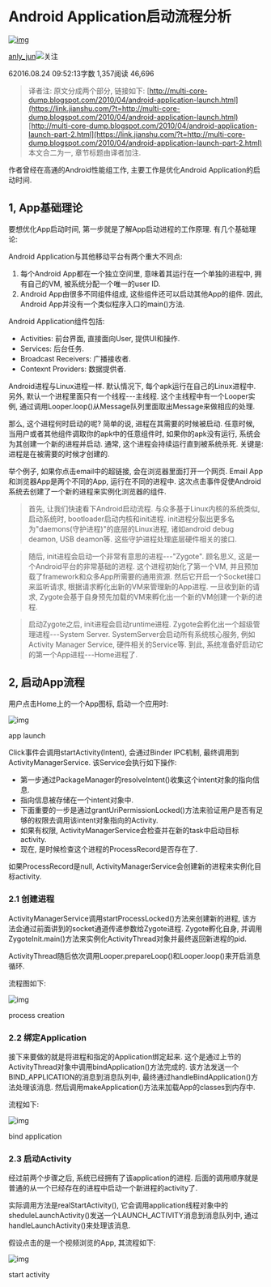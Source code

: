 # Android Application启动流程分析

[![img](https://upload.jianshu.io/users/upload_avatars/851999/e2599a8c087e.png?imageMogr2/auto-orient/strip|imageView2/1/w/96/h/96/format/webp)](https://www.jianshu.com/u/bc1dacc65fae)

[anly_jun](https://www.jianshu.com/u/bc1dacc65fae)[![  ](https://upload.jianshu.io/user_badge/b4853dc7-5c16-4875-a2cd-7cf764bbd934)](https://www.jianshu.com/mobile/creator)关注

62016.08.24 09:52:13字数 1,357阅读 46,696

> 译者注:
> 原文分成两个部分, 链接如下:
> [http://multi-core-dump.blogspot.com/2010/04/android-application-launch.html](https://link.jianshu.com/?t=http://multi-core-dump.blogspot.com/2010/04/android-application-launch.html)
> [http://multi-core-dump.blogspot.com/2010/04/android-application-launch-part-2.html](https://link.jianshu.com/?t=http://multi-core-dump.blogspot.com/2010/04/android-application-launch-part-2.html)
> 本文合二为一, 章节标题由译者加注.

作者曾经在高通的Android性能组工作, 主要工作是优化Android Application的启动时间.

## 1, App基础理论

要想优化App启动时间, 第一步就是了解App启动进程的工作原理. 有几个基础理论:

Android Application与其他移动平台有两个重大不同点:

1. 每个Android App都在一个独立空间里, 意味着其运行在一个单独的进程中, 拥有自己的VM, 被系统分配一个唯一的user ID.
2. Android App由很多不同组件组成, 这些组件还可以启动其他App的组件. 因此, Android App并没有一个类似程序入口的main()方法.

Android Application组件包括:

- Activities: 前台界面, 直接面向User, 提供UI和操作.
- Services: 后台任务.
- Broadcast Receivers: 广播接收者.
- Contexnt Providers: 数据提供者.

Android进程与Linux进程一样. 默认情况下, 每个apk运行在自己的Linux进程中. 另外, 默认一个进程里面只有一个线程---主线程. 这个主线程中有一个Looper实例, 通过调用Looper.loop()从Message队列里面取出Message来做相应的处理.

那么, 这个进程何时启动的呢?
简单的说, 进程在其需要的时候被启动. 任意时候, 当用户或者其他组件调取你的apk中的任意组件时, 如果你的apk没有运行, 系统会为其创建一个新的进程并启动. 通常, 这个进程会持续运行直到被系统杀死. 关键是: 进程是在被需要的时候才创建的.

举个例子, 如果你点击email中的超链接, 会在浏览器里面打开一个网页. Email App和浏览器App是两个不同的App, 运行在不同的进程中. 这次点击事件促使Android系统去创建了一个新的进程来实例化浏览器的组件.

> 首先, 让我们快速看下Android启动流程. 与众多基于Linux内核的系统类似, 启动系统时, bootloader启动内核和init进程. init进程分裂出更多名为"daemons(守护进程)"的底层的Linux进程, 诸如android debug deamon, USB deamon等. 这些守护进程处理底层硬件相关的接口.

> 随后, init进程会启动一个非常有意思的进程---"Zygote". 顾名思义, 这是一个Android平台的非常基础的进程. 这个进程初始化了第一个VM, 并且预加载了framework和众多App所需要的通用资源. 然后它开启一个Socket接口来监听请求, 根据请求孵化出新的VM来管理新的App进程. 一旦收到新的请求, Zygote会基于自身预先加载的VM来孵化出一个新的VM创建一个新的进程.

> 启动Zygote之后, init进程会启动runtime进程. Zygote会孵化出一个超级管理进程---System Server. SystemServer会启动所有系统核心服务, 例如Activity Manager Service, 硬件相关的Service等. 到此, 系统准备好启动它的第一个App进程---Home进程了.

## 2, 启动App流程

用户点击Home上的一个App图标, 启动一个应用时:



![img](https://upload-images.jianshu.io/upload_images/851999-a9c2c456c9f91596.jpg?imageMogr2/auto-orient/strip|imageView2/2/w/683/format/webp)

app launch

Click事件会调用startActivity(Intent), 会通过Binder IPC机制, 最终调用到ActivityManagerService. 该Service会执行如下操作:

- 第一步通过PackageManager的resolveIntent()收集这个intent对象的指向信息.
- 指向信息被存储在一个intent对象中.
- 下面重要的一步是通过grantUriPermissionLocked()方法来验证用户是否有足够的权限去调用该intent对象指向的Activity.
- 如果有权限, ActivityManagerService会检查并在新的task中启动目标activity.
- 现在, 是时候检查这个进程的ProcessRecord是否存在了.

如果ProcessRecord是null, ActivityManagerService会创建新的进程来实例化目标activity.

### 2.1 创建进程

ActivityManagerService调用startProcessLocked()方法来创建新的进程, 该方法会通过前面讲到的socket通道传递参数给Zygote进程. Zygote孵化自身, 并调用ZygoteInit.main()方法来实例化ActivityThread对象并最终返回新进程的pid.

ActivityThread随后依次调用Looper.prepareLoop()和Looper.loop()来开启消息循环.

流程图如下:



![img](https://upload-images.jianshu.io/upload_images/851999-b6b5dacf9d1488f9.jpg?imageMogr2/auto-orient/strip|imageView2/2/w/1200/format/webp)

process creation

### 2.2 绑定Application

接下来要做的就是将进程和指定的Application绑定起来. 这个是通过上节的ActivityThread对象中调用bindApplication()方法完成的. 该方法发送一个BIND_APPLICATION的消息到消息队列中, 最终通过handleBindApplication()方法处理该消息. 然后调用makeApplication()方法来加载App的classes到内存中.

流程如下:



![img](https://upload-images.jianshu.io/upload_images/851999-32893aaf343caeac.jpg?imageMogr2/auto-orient/strip|imageView2/2/w/1193/format/webp)

bind application

### 2.3 启动Activity

经过前两个步骤之后, 系统已经拥有了该application的进程. 后面的调用顺序就是普通的从一个已经存在的进程中启动一个新进程的activity了.

实际调用方法是realStartActivity(), 它会调用application线程对象中的sheduleLaunchActivity()发送一个LAUNCH_ACTIVITY消息到消息队列中, 通过 handleLaunchActivity()来处理该消息.

假设点击的是一个视频浏览的App, 其流程如下:



![img](https://upload-images.jianshu.io/upload_images/851999-9f76d2f18051881c.jpg?imageMogr2/auto-orient/strip|imageView2/2/w/1200/format/webp)

start activity
